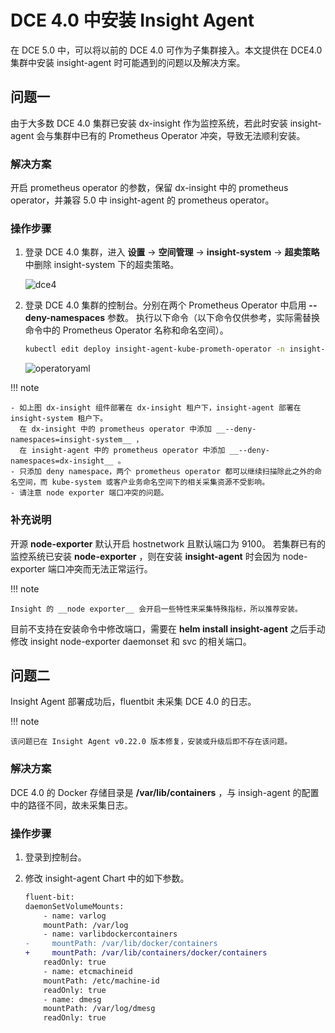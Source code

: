 # DCE 4.0 中安装 Insight Agent

在 DCE 5.0 中，可以将以前的 DCE 4.0 可作为子集群接入。本文提供在 DCE4.0 集群中安装 insight-agent 时可能遇到的问题以及解决方案。

## 问题一

由于大多数 DCE 4.0 集群已安装 dx-insight 作为监控系统，若此时安装 insight-agent 会与集群中已有的 Prometheus Operator 冲突，导致无法顺利安装。

### 解决方案

开启 prometheus operator 的参数，保留 dx-insight 中的 prometheus operator，并兼容 5.0 中 insight-agent 的 prometheus operator。

### 操作步骤

1. 登录 DCE 4.0 集群，进入 __设置__ -> __空间管理__ -> __insight-system__ -> __超卖策略__ 中删除 insight-system 下的超卖策略。

    ![dce4](https://docs.daocloud.io/daocloud-docs-images/docs/zh/docs/insight/images/dce4-limit-range.png)

2. 登录 DCE 4.0 集群的控制台。分别在两个 Prometheus Operator 中启用 __--deny-namespaces__ 参数。
   执行以下命令（以下命令仅供参考，实际需替换命令中的 Prometheus Operator 名称和命名空间）。

    ```bash
    kubectl edit deploy insight-agent-kube-prometh-operator -n insight-system
    ```

    ![operatoryaml](https://docs.daocloud.io/daocloud-docs-images/docs/insight/images/promerator.png)

!!! note

    - 如上图 dx-insight 组件部署在 dx-insight 租户下，insight-agent 部署在 insight-system 租户下。
      在 dx-insight 中的 prometheus operator 中添加 __--deny-namespaces=insight-system__ ，
      在 insight-agent 中的 prometheus operator 中添加 __--deny-namespaces=dx-insight__ 。
    - 只添加 deny namespace，两个 prometheus operator 都可以继续扫描除此之外的命名空间，而 kube-system 或客户业务命名空间下的相关采集资源不受影响。
    - 请注意 node exporter 端口冲突的问题。

### 补充说明

开源 __node-exporter__ 默认开启 hostnetwork 且默认端口为 9100。
若集群已有的监控系统已安装 __node-exporter__ ，则在安装 __insight-agent__ 时会因为 node-exporter 端口冲突而无法正常运行。

!!! note

    Insight 的 __node exporter__ 会开启一些特性来采集特殊指标，所以推荐安装。

目前不支持在安装命令中修改端口，需要在 __helm install insight-agent__ 之后手动修改 insight node-exporter daemonset 和 svc 的相关端口。

## 问题二

Insight Agent 部署成功后，fluentbit 未采集 DCE 4.0 的日志。

!!! note

    该问题已在 Insight Agent v0.22.0 版本修复，安装或升级后即不存在该问题。

### 解决方案

DCE 4.0 的 Docker 存储目录是 __/var/lib/containers__ ，与 insigh-agent 的配置中的路径不同，故未采集日志。

### 操作步骤

1. 登录到控制台。
2. 修改 insight-agent Chart 中的如下参数。

    ```diff
    fluent-bit:
    daemonSetVolumeMounts:
        - name: varlog
        mountPath: /var/log
        - name: varlibdockercontainers
    -     mountPath: /var/lib/docker/containers
    +     mountPath: /var/lib/containers/docker/containers
        readOnly: true
        - name: etcmachineid
        mountPath: /etc/machine-id
        readOnly: true
        - name: dmesg
        mountPath: /var/log/dmesg
        readOnly: true
    ```

